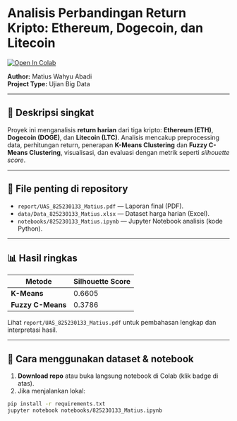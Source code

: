 # Analisis Perbandingan Return Kripto: Ethereum, Dogecoin, dan Litecoin

[![Open In Colab](https://colab.research.google.com/assets/colab-badge.svg)](https://colab.research.google.com/github/<matwa-hub>/<big-data-crypto-clustering>/blob/main/notebooks/825230133_Matius.ipynb)

**Author:** Matius Wahyu Abadi  
**Project Type:** Ujian Big Data

---

## 📌 Deskripsi singkat
Proyek ini menganalisis **return harian** dari tiga kripto: **Ethereum (ETH)**, **Dogecoin (DOGE)**, dan **Litecoin (LTC)**. Analisis mencakup preprocessing data, perhitungan return, penerapan **K-Means Clustering** dan **Fuzzy C-Means Clustering**, visualisasi, dan evaluasi dengan metrik seperti *silhouette score*.

---

## 📂 File penting di repository
- `report/UAS_825230133_Matius.pdf` — Laporan final (PDF).  
- `data/Data_825230133_Matius.xlsx` — Dataset harga harian (Excel).  
- `notebooks/825230133_Matius.ipynb` — Jupyter Notebook analisis (kode Python).

---

## 📊 Hasil ringkas
| Metode              | Silhouette Score |
|---------------------|------------------|
| **K-Means**         | 0.6605 |
| **Fuzzy C-Means**   | 0.3786 |

Lihat `report/UAS_825230133_Matius.pdf` untuk pembahasan lengkap dan interpretasi hasil.

---

## 🧭 Cara menggunakan dataset & notebook
1. **Download repo** atau buka langsung notebook di Colab (klik badge di atas).  
2. Jika menjalankan lokal:
```bash
pip install -r requirements.txt
jupyter notebook notebooks/825230133_Matius.ipynb

